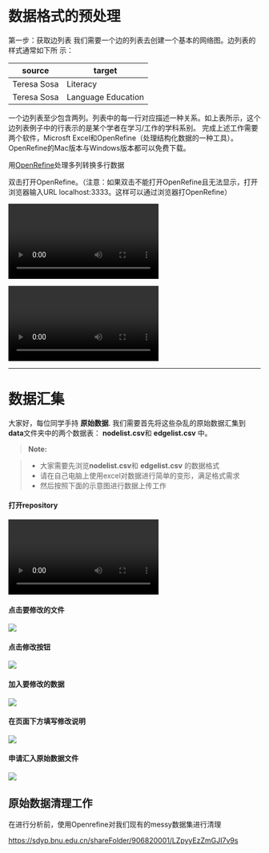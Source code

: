 # 数据格式的预处理



第一步：获取边列表
我们需要一个边的列表去创建一个基本的网络图。边列表的样式通常如下所
示：

source  | target
------------- | -------------
Teresa Sosa  | Literacy
Teresa Sosa  | Language Education

一个边列表至少包含两列。列表中的每一行对应描述一种关系。如上表所示，这个边列表例子中的行表示的是某个学者在学习/工作的学科系别。
完成上述工作需要两个软件，Microsft Excel和OpenRefine（处理结构化数据的一种工具）。OpenRefine的Mac版本与Windows版本都可以免费下载。

用[OpenRefine](http://openrefine.org/)处理多列转换多行数据

双击打开OpenRefine。（注意：如果双击不能打开OpenRefine且无法显示，打开浏览器输入URL localhost:3333。这样可以通过浏览器打OpenRefine）



![transposedata.mp4](../images/mergedata/transposedata.mp4) 


![][1]

[1]:
../images/mergedata/transposedata.mp4

----------

# 数据汇集



大家好，每位同学手持 **原始数据**. 我们需要首先将这些杂乱的原始数据汇集到**data**文件夹中的两个数据表： **nodelist.csv**和 **edgelist.csv** 中。



> **Note:**

> - 大家需要先浏览**nodelist.csv**和 **edgelist.csv** 的数据格式
> - 请在自己电脑上使用excel对数据进行简单的变形，满足格式需求
> - 然后按照下面的示意图进行数据上传工作

#### <i class="icon-file"></i> 打开repository

![][1]

[1]:
../images/mergedata/step1data.png


#### <i class="icon-file"></i> 点击要修改的文件

![][2]

[2]:
../images/mergedata/step2file.png

#### <i class="icon-file"></i> 点击修改按钮

![][3]

[3]:
../images/mergedata/step3edit.png

#### <i class="icon-file"></i> 加入要修改的数据

![][4]

[4]:
../images/mergedata/step4edit.png


#### <i class="icon-file"></i> 在页面下方填写修改说明

![][5]

[5]:
../images/mergedata/step4note.png

#### <i class="icon-file"></i> 申请汇入原始数据文件

![][6]

[6]:
../images/mergedata/step5request.png

## 原始数据清理工作
在进行分析前，使用Openrefine对我们现有的messy数据集进行清理

https://sdyp.bnu.edu.cn/shareFolder/906820001/LZpyyEzZmGJI7v9s
